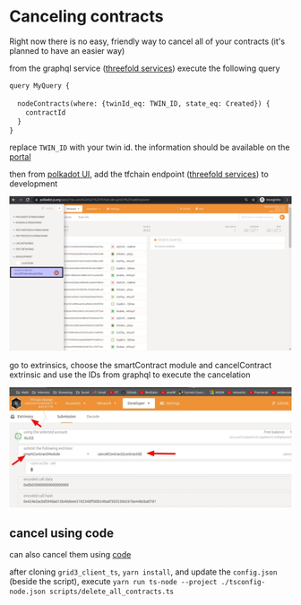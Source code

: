 # Canceling contracts

Right now there is no easy, friendly way to cancel all of your contracts (it's planned to have an easier way)

from the graphql service ([threefold services](manual3_tfservices)) execute the following query


```
query MyQuery {

  nodeContracts(where: {twinId_eq: TWIN_ID, state_eq: Created}) {
    contractId
  }
}

```

replace `TWIN_ID` with your twin id. the information should be available on the [portal](tfchain_portal_home) 

then from [polkadot UI](https://polkadot.js.org/apps/), add the tfchain endpoint ([threefold services](manual3_tfservices)) to development 

![](img/polka_web_add_development_url.png)

go to extrinsics, choose the smartContract module and cancelContract extrinsic and use the IDs from graphql to execute the cancelation

![](img/polka_web_cancel_contracts.jpg)


## cancel using code
can also cancel them using [code](https://github.com/threefoldtech/grid3_client_ts/blob/development/scripts/delete_all_contracts.ts) 

after cloning `grid3_client_ts`, `yarn install`, and update the `config.json` (beside the script), execute  `yarn run ts-node --project ./tsconfig-node.json scripts/delete_all_contracts.ts` 